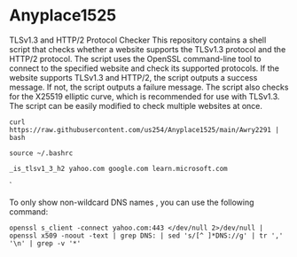 # Anyplace1525
TLSv1.3 and HTTP/2 Protocol Checker
This repository contains a shell script that checks whether a website supports the TLSv1.3 protocol and the HTTP/2 protocol. The script uses the OpenSSL command-line tool to connect to the specified website and check its supported protocols. If the website supports TLSv1.3 and HTTP/2, the script outputs a success message. If not, the script outputs a failure message. The script also checks for the X25519 elliptic curve, which is recommended for use with TLSv1.3. The script can be easily modified to check multiple websites at once.

```
curl https://raw.githubusercontent.com/us254/Anyplace1525/main/Awry2291 | bash

source ~/.bashrc

_is_tlsv1_3_h2 yahoo.com google.com learn.microsoft.com

```
`

To only show non-wildcard DNS names , you can use the following command:

```
openssl s_client -connect yahoo.com:443 </dev/null 2>/dev/null | openssl x509 -noout -text | grep DNS: | sed 's/[^ ]*DNS://g' | tr ',' '\n' | grep -v '*'

```
